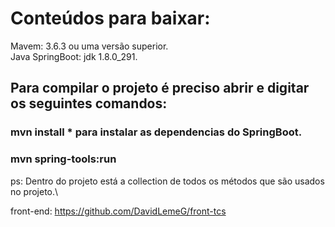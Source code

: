 # Conteúdos para baixar:

  Mavem: 3.6.3 ou uma versão superior.\
  Java SpringBoot: jdk 1.8.0_291.
  
## Para compilar o projeto é preciso abrir e digitar os seguintes comandos:

### mvn install    * para instalar as dependencias do SpringBoot.
### mvn spring-tools:run

ps: Dentro do projeto está a collection de todos os métodos que são usados no projeto.\

front-end: https://github.com/DavidLemeG/front-tcs
